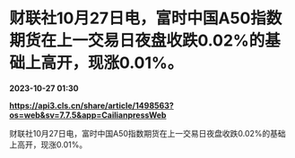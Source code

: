 # 财联社10月27日电，富时中国A50指数期货在上一交易日夜盘收跌0.02%的基础上高开，现涨0.01%。

**2023-10-27 01:30**

**https://api3.cls.cn/share/article/1498563?os=web&sv=7.7.5&app=CailianpressWeb**

财联社10月27日电，富时中国A50指数期货在上一交易日夜盘收跌0.02%的基础上高开，现涨0.01%。